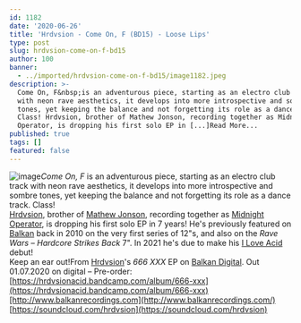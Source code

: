 ```yaml
---
id: 1182
date: '2020-06-26'
title: 'Hrdvsion - Come On, F (BD15) - Loose Lips'
type: post
slug: hrdvsion-come-on-f-bd15
author: 100
banner:
  - ../imported/hrdvsion-come-on-f-bd15/image1182.jpeg
description: >-
  Come On, F&nbsp;is an adventurous piece, starting as an electro club track
  with neon rave aesthetics, it develops into more introspective and sombre
  tones, yet keeping the balance and not forgetting its role as a dance track.
  Class! Hrdvsion, brother of Mathew Jonson, recording together as Midnight
  Operator, is dropping his first solo EP in [...]Read More...
published: true
tags: []
featured: false
---
```

![image](../../imported/hrdvsion-come-on-f-bd15/image1182.jpeg)_Come On, F_ is an adventurous piece, starting as an electro club track with neon rave aesthetics, it develops into more introspective and sombre tones, yet keeping the balance and not forgetting its role as a dance track. Class!  
[](https://www.discogs.com/artist/52453-Hrdvsion)[Hrdvsion](https://www.discogs.com/artist/52453-Hrdvsion), brother of [Mathew Jonson](https://www.residentadvisor.net/dj/mathewjonson), recording together as [Midnight Operator](https://www.discogs.com/artist/749391-Midnight-Operator), is dropping his first solo EP in 7 years! He's previously featured on [Balkan](https://balkanvinyl.bandcamp.com/) back in 2010 on the very first series of 12"s, and also on the _Rave Wars – Hardcore Strikes Back_ 7". In 2021 he's due to make his [I Love Acid](https://balkanvinyl.bandcamp.com/) debut!  
Keep an ear out!From [Hrdvsion](https://hrdvsionacid.bandcamp.com/)'s _666 XXX_ EP on [Balkan Digital](http://www.balkanrecordings.com/). Out 01.07.2020 on digital – Pre-order: [](https://hrdvsionacid.bandcamp.com/album/666-xxx)[https://hrdvsionacid.bandcamp.com/album/666-xxx](https://hrdvsionacid.bandcamp.com/album/666-xxx)[http://www.balkanrecordings.com](http://www.balkanrecordings.com/)  
[https://soundcloud.com/hrdvsion](https://soundcloud.com/hrdvsion)